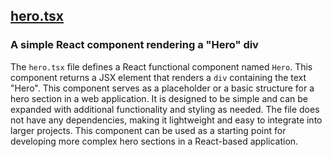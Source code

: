 ## [hero.tsx](hero.tsx)

### A simple React component rendering a "Hero" div

The `hero.tsx` file defines a React functional component named `Hero`. This component returns a JSX element that renders a `div` containing the text "Hero". This component serves as a placeholder or a basic structure for a hero section in a web application. It is designed to be simple and can be expanded with additional functionality and styling as needed. The file does not have any dependencies, making it lightweight and easy to integrate into larger projects. This component can be used as a starting point for developing more complex hero sections in a React-based application.

